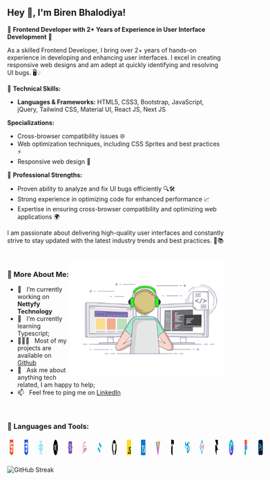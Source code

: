 ## Hey 👋, I'm Biren Bhalodiya!

🌟 **Frontend Developer with 2+ Years of Experience in User Interface Development** 🌟

As a skilled Frontend Developer, I bring over 2+ years of hands-on experience in developing and enhancing user interfaces. I excel in creating responsive web designs and am adept at quickly identifying and resolving UI bugs. 🖥️💡

🚀 **Technical Skills:**

- **Languages & Frameworks:** HTML5, CSS3, Bootstrap, JavaScript, jQuery, Tailwind CSS, Material UI, React JS, Next JS

**Specializations:**

- Cross-browser compatibility issues 🌐
- Web optimization techniques, including CSS Sprites and best practices ⚡
- Responsive web design 📱

💪 **Professional Strengths:**

- Proven ability to analyze and fix UI bugs efficiently 🔍🛠️
- Strong experience in optimizing code for enhanced performance 📈
- Expertise in ensuring cross-browser compatibility and optimizing web applications 🌍

I am passionate about delivering high-quality user interfaces and constantly strive to stay updated with the latest industry trends and best practices. 🌟📚

<br/>

<img align="right" alt="GIF" src="/assets/developer.webp" width="360px"/>
  
### 🧐 More About Me:

- 🔭 &nbsp; I’m currently working on **Nettyfy Technology**
- 🌱 &nbsp; I’m currently learning Typescript;
- 👨🏻‍💻 &nbsp; Most of my projects are available on [Github](https://github.com/birenbhalodiya)
- 💬 &nbsp; Ask me about anything tech related, I am happy to help;
- 📫 &nbsp; Feel free to ping me on [LinkedIn](https://www.linkedin.com/in/biren-bhalodiya-699558237/)

<br>

### 🔨 Languages and Tools:

<!-- <a href="https://developer.mozilla.org/en-US/docs/Web/JavaScript" target="_blank"> <img align="left" alt="JavaScript" style='padding:5px' height="36px" width='36px' style="margin: 5px; object-fit:content;"  src="https://raw.githubusercontent.com/rahul-jha98/github_readme_icons/main/language_and_tools/square/javascript/javascript.svg"> </a> &nbsp; &nbsp; -->

<div style="display: flex; justify-content: space-around;gap:10px">
<a href="https://developer.mozilla.org/en-US/docs/Web/HTML" target="_blank"><img alt="Typescirpt" style='padding:5px' height="36px" width='36px' src="/assets/technologies/html5.png"></a> &nbsp; &nbsp;
<a href="https://developer.mozilla.org/en-US/docs/Web/CSS" target="_blank"><img alt="Typescirpt" style='padding:5px' height="36px" width='36px' src="/assets/technologies/css3.png"></a> &nbsp; &nbsp;
<a href="https://react.dev/" target="_blank"><img alt="Typescirpt" style='padding:5px' height="36px" width='36px' src="/assets/technologies/reactjs.png"></a> &nbsp; &nbsp;
<a href="https://nextjs.org/" target="_blank"><img alt="Typescirpt" style='padding:5px' height="36px" width='36px' src="/assets/technologies/nextjs2.png"></a> &nbsp; &nbsp;
<a href="https://getbootstrap.com/" target="_blank"><img alt="Typescirpt" style='padding:5px' height="36px" width='36px' src="/assets/technologies/bootstrap5.png"></a> &nbsp; &nbsp;
<a href="https://sass-lang.com/" target="_blank"><img alt="Typescirpt" style='padding:5px' height="36px" width='36px' src="/assets/technologies/sass.png"></a> &nbsp; &nbsp;
<a href="https://tailwindcss.com/" target="_blank"><img alt="Typescirpt" style='padding:5px' height="36px" width='36px' src="/assets/technologies/tailwindcss.png"></a> &nbsp; &nbsp;
<a href="https://github.com/" target="_blank"><img alt="Typescirpt" style='padding:5px' height="36px" width='36px' src="/assets/technologies/github.png"></a> &nbsp; &nbsp;
<a href="https://javascript.info/" target="_blank"><img alt="Typescirpt" style='padding:5px' height="36px" width='36px' src="/assets/technologies/js.png"></a> &nbsp; &nbsp;
<a href="https://www.typescriptlang.org/" target="_blank"><img alt="Typescirpt" style='padding:5px' height="36px" width='36px' src="/assets/technologies/typescript.png"></a> &nbsp; &nbsp;
<a href="https://vitejs.dev/" target="_blank"><img alt="Typescirpt" style='padding:5px' height="36px" width='36px' src="/assets/technologies/vitejs.png"></a> &nbsp; &nbsp;
<a href="https://www.radix-ui.com/" target="_blank"><img alt="Typescirpt" style='padding:5px' height="36px" width='36px' src="/assets/technologies/radixui.png"></a> &nbsp; &nbsp;
<a href="https://mui.com/material-ui/" target="_blank"><img alt="Typescirpt" style='padding:5px' height="36px" width='36px' src="/assets/technologies/materialui.png"></a> &nbsp; &nbsp;
<a href="https://ant.design/" target="_blank"><img alt="Typescirpt" style='padding:5px' height="36px" width='36px' src="/assets/technologies/antd.png"></a> &nbsp; &nbsp;
<a href="https://www.framer.com/" target="_blank"><img alt="Typescirpt" style='padding:5px' height="36px" width='36px' src="/assets/technologies/framer.png"></a> &nbsp; &nbsp;
<a href="https://www.canva.com/" target="_blank"><img alt="Typescirpt" style='padding:5px' height="36px" width='36px' src="/assets/technologies/canva.png"></a> &nbsp; &nbsp;
<a href="https://www.figma.com" target="_blank"><img alt="Typescirpt" style='padding:5px' height="36px" width='36px' src="/assets/technologies/figma.png"></a> &nbsp; &nbsp;
<a href="https://www.adobe.com/in/products/photoshop.html" target="_blank"><img alt="Typescirpt" style='padding:5px' height="36px" width='36px' src="/assets/technologies/ps.png"></a> &nbsp; &nbsp;
</div>

<br>

<img src="https://streak-stats.demolab.com?user=birenbhalodiya" alt="GitHub Streak" />

